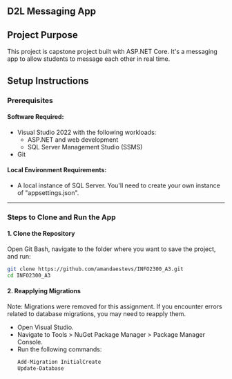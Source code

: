 ## D2L Messaging App

## Project Purpose
This project is capstone project built with ASP.NET Core. It's a messaging app to allow students to message each other in real time. 

## Setup Instructions

### **Prerequisites**
#### **Software Required:**
- Visual Studio 2022 with the following workloads:
  - ASP.NET and web development
  - SQL Server Management Studio (SSMS)
- Git

#### **Local Environment Requirements:**
- A local instance of SQL Server. You'll need to create your own instance of "appsettings.json".

---

### **Steps to Clone and Run the App**
#### **1. Clone the Repository**
Open Git Bash, navigate to the folder where you want to save the project, and run:

```sh
git clone https://github.com/amandaestevs/INFO2300_A3.git
cd INFO2300_A3
```
#### 2. Reapplying Migrations
Note: Migrations were removed for this assignment. If you encounter errors related to database migrations, you may need to reapply them.

- Open Visual Studio.  
- Navigate to Tools > NuGet Package Manager > Package Manager Console.  
- Run the following commands:
   ```sh
   Add-Migration InitialCreate
   Update-Database

